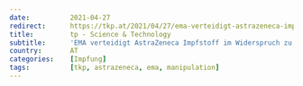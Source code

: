 ```yaml
---
date:          2021-04-27
redirect:      https://tkp.at/2021/04/27/ema-verteidigt-astrazeneca-impfstoff-im-widerspruch-zu-eigenen-daten/
title:         tp - Science & Technology
subtitle:      'EMA verteidigt AstraZeneca Impfstoff im Widerspruch zu eigenen Daten'
country:       AT
categories:    [Impfung]
tags:          [tkp, astrazeneca, ema, manipulation]
---
```


